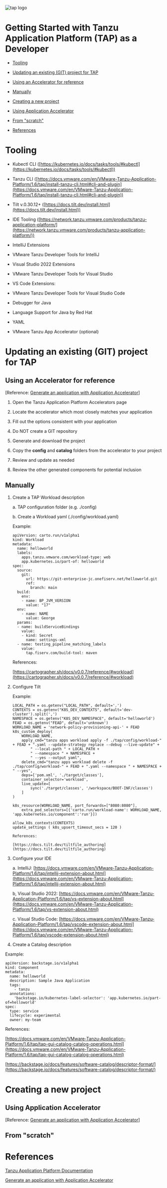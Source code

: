 ![tap logo](images/tap.png)

# Getting Started with Tanzu Application Platform (TAP) as a Developer

-   [Tooling](#GettingStartedwithTanzuApplicationPlatf)
-   [Updating an existing (GIT) project for TAP](#GettingStartedwithTanzuApplicationPlatf)

-   [Using an Accelerator for reference](#GettingStartedwithTanzuApplicationPlatf)
-   [Manually](#GettingStartedwithTanzuApplicationPlatf)

-   [Creating a new project](#GettingStartedwithTanzuApplicationPlatf)

-   [Using Application Accelerator](#GettingStartedwithTanzuApplicationPlatf)
-   [From "scratch"](#GettingStartedwithTanzuApplicationPlatf)

-   [References](#GettingStartedwithTanzuApplicationPlatf)

# Tooling

-   Kubectl CLI ([https://kubernetes.io/docs/tasks/tools/#kubectl](https://kubernetes.io/docs/tasks/tools/#kubectl))
-   Tanzu CLI ([https://docs.vmware.com/en/VMware-Tanzu-Application-Platform/1.6/tap/install-tanzu-cli.html#cli-and-plugin](https://docs.vmware.com/en/VMware-Tanzu-Application-Platform/1.6/tap/install-tanzu-cli.html#cli-and-plugin))
-   Tilt v.0.30.12+ ([https://docs.tilt.dev/install.html](https://docs.tilt.dev/install.html))
-   IDE Tooling ([https://network.tanzu.vmware.com/products/tanzu-application-platform/](https://network.tanzu.vmware.com/products/tanzu-application-platform/))

-   IntelliJ Extensions

-   VMware Tanzu Developer Tools for IntelliJ

-   Visual Studio 2022 Extensions

-   VMware Tanzu Developer Tools for Visual Studio

-   VS Code Extensions:

-   VMware Tanzu Developer Tools for Visual Studio Code
-   Debugger for Java
-   Language Support for Java by Red Hat
-   YAML
-   VMware Tanzu App Accelerator (optional)

# Updating an existing (GIT) project for TAP

## Using an Accelerator for reference

[Reference: [Generate an application with Application Accelerator](https://docs.vmware.com/en/VMware-Tanzu-Application-Platform/1.6/tap/getting-started-generate-first-app.html)]

1.  Open the Tanzu Application Platform Accelerators page
2.  Locate the accelerator which most closely matches your application
3.  Fill out the options consistent with your application

1.  Do NOT create a GIT repository

5.  Generate and download the project
6.  Copy the **config** and **catalog** folders from the accelerator to your project

1.  Review and update as needed

8.  Review the other generated components for potential inclusion

## Manually

1. Create a TAP Workload description

	a. TAP configuration folder (e.g. ./config)

	b. Create a Workload yaml (./config/workload.yaml)

	Example:

	```
	apiVersion: carto.run/v1alpha1
	kind: Workload
	metadata:
	  name: helloworld
	  labels:
	    apps.tanzu.vmware.com/workload-type: web
	    app.kubernetes.io/part-of: helloworld
	spec:
	  source:
	    git:
	      url: https://git-enterprise-jc.onefiserv.net/helloworld.git
	      ref:
	        branch: main
	  build:
	    env:
	    - name: BP_JVM_VERSION
	      value: "17"
	  env:
	    - name: NAME
	      value: George
	  params:
	  - name: buildServiceBindings
	    value:
	    - kind: Secret
	      name: settings-xml
	  - name: testing_pipeline_matching_labels
	    value:
	      tap.fiserv.com/build-tool: maven
	```
	References:

	[https://cartographer.sh/docs/v0.0.7/reference/#workload](https://cartographer.sh/docs/v0.0.7/reference/#workload)

2. Configure Tilt

	Example:
	```
	LOCAL_PATH = os.getenv("LOCAL_PATH", default='.')
	CONTEXTS = os.getenv("K8S_DEV_CONTEXTS", default='dev-cluster').split(',')
	NAMESPACE = os.getenv("K8S_DEV_NAMESPACE", default='helloworld')
	FEAD = os.getenv("FEAD", default='unknown')
	WORKLOAD_NAME = 'network-policy-provisioning-api-' + FEAD
	k8s_custom_deploy(
	    WORKLOAD_NAME,
	    apply_cmd="tanzu apps workload apply -f ./tap/config/workload-" + FEAD + ".yaml --update-strategy replace --debug --live-update" +
	        " --local-path " + LOCAL_PATH +
	        " --namespace " + NAMESPACE +
	        " --yes --output yaml", 
	    delete_cmd="tanzu apps workload delete -f ./tap/config/workload-" + FEAD + ".yaml --namespace " + NAMESPACE + " --yes", 
	    deps=['pom.xml', './target/classes'],
	    container_selector='workload',
	    live_update=[
	        sync('./target/classes', '/workspace/BOOT-INF/classes')
	    ]
	)

	k8s_resource(WORKLOAD_NAME, port_forwards=["8080:8080"],
	    extra_pod_selectors=[{'carto.run/workload-name': WORKLOAD_NAME, 'app.kubernetes.io/component':'run'}])

	allow_k8s_contexts(CONTEXTS)
	update_settings ( k8s_upsert_timeout_secs = 120 )

	References:

	[https://docs.tilt.dev/tiltfile_authoring](https://docs.tilt.dev/tiltfile_authoring)
	```

3. Configure your IDE

	a. IntelliJ: [https://docs.vmware.com/en/VMware-Tanzu-Application-Platform/1.6/tap/intellij-extension-about.html](https://docs.vmware.com/en/VMware-Tanzu-Application-Platform/1.6/tap/intellij-extension-about.html)

	b, Visual Studio 2022: [https://docs.vmware.com/en/VMware-Tanzu-Application-Platform/1.6/tap/vs-extension-about.html](https://docs.vmware.com/en/VMware-Tanzu-Application-Platform/1.6/tap/vs-extension-about.html)

	c. Visual Studio Code: [https://docs.vmware.com/en/VMware-Tanzu-Application-Platform/1.6/tap/vscode-extension-about.html](https://docs.vmware.com/en/VMware-Tanzu-Application-Platform/1.6/tap/vscode-extension-about.html)

4. Create a Catalog description

Example:
```
apiVersion: backstage.io/v1alpha1
kind: Component
metadata:
  name: helloworld
  description: Sample Java Application
  tags:
    - tanzu
  annotations:
    'backstage.io/kubernetes-label-selector': 'app.kubernetes.io/part-of=helloworld'
spec:
  type: service
  lifecycle: experimental
  owner: my-team
```

References:

[https://docs.vmware.com/en/VMware-Tanzu-Application-Platform/1.6/tap/tap-gui-catalog-catalog-operations.html](https://docs.vmware.com/en/VMware-Tanzu-Application-Platform/1.6/tap/tap-gui-catalog-catalog-operations.html)

[https://backstage.io/docs/features/software-catalog/descriptor-format/](https://backstage.io/docs/features/software-catalog/descriptor-format/)

# Creating a new project

## Using Application Accelerator

[Reference: [Generate an application with Application Accelerator](https://docs.vmware.com/en/VMware-Tanzu-Application-Platform/1.6/tap/getting-started-generate-first-app.html)]

## From "scratch"

# References

[Tanzu Application Platform Documentation](https://docs.vmware.com/en/VMware-Tanzu-Application-Platform/index.html)

[Generate an application with Application Accelerator](https://docs.vmware.com/en/VMware-Tanzu-Application-Platform/1.6/tap/getting-started-generate-first-app.html)
